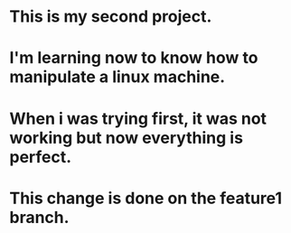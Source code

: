 # This is my second project.
# I'm learning now to know how to manipulate a linux machine.
# When i was trying first, it was not working but now everything is perfect.
# This change is done on the feature1 branch. 